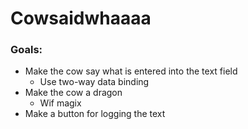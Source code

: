 # Cowsaidwhaaaa

### Goals:
* Make the cow say what is entered into the text field
  * Use two-way data binding
* Make the cow a dragon
  * Wif magix
* Make a button for logging the text
